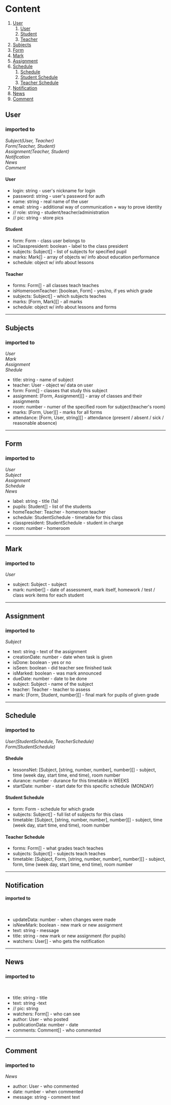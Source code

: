 # Content
1. [User](##user)  
    1. [User](####user)  
    1. [Student](####student)  
    1. [Teacher](####teacher)  
2. [Subjects](##subjects)  
3. [Form](##form)  
4. [Mark](##mark)  
5. [Assignment](##assignment)  
6. [Schedule](##schedule)  
    1. [Schedule](####schedule)  
    1. [Student Schedule](####student-schedule)  
    1. [Teacher Schedule](####teacher-schedule)  
7. [Notification](##notification )  
8. [News](##news)  
9. [Comment](##comment)  

## User
### imported to  
*Subject(User, Teacher)  
Form(Teacher, Student)  
Assignment(Teacher, Student)  
Notification  
News  
Comment*  
  
#### User
- login: string - user's nickname for login  
- password: string - user's password for auth  
- name: string - real name of the user  
- email: string - additional way of communication + way to prove identity  
- // role: string - student/teacher/administration  
- // pic: string - store pics  

#### Student
- form: Form - class user belongs to  
- isClasspresident: boolean - label to the class president  
- subjects: Subject[] - list of subjects for specified pupil  
- marks: Mark[] - array of objects w/ info about education performance  
- schedule: object w/ info about lessons  

#### Teacher
- forms: Form[] - all classes teach teaches  
- isHomeroomTeacher: [boolean, Form] - yes/no, if yes which grade  
- subjects: Subject[] - which subjects teaches  
- marks: [Form, Mark][] - all marks  
- schedule: object w/ info about lessons and forms  
 

---
## Subjects
### imported to  
*User  
Mark  
Assignment  
Shedule*  
  
- title: string - name of subject  
- teacher: User - object w/ data on user  
- form: Form[] - classes that study this subject  
- assignment: [Form, Assignment][] - array of classes and their assignments  
- room: number - numer of the specified room for subject(teacher's room)  
- marks: [Form, User][] - marks for all forms  
- attendance: [Form, User, string][] - attendance (present / absent / sick / reasonable absence)  
 

---
## Form
### imported to  
*User  
Subject  
Assignment  
Schedule  
News*  
  
- label: string - title (1a)  
- pupils: Student[] - list of the students  
- homeTeacher: Teacher - homeroom teacher  
- schedule: StudentSchedule - timetable for this class  
- classpresident: StudentSchedule - student in charge  
- room: number - homeroom  
 

---
## Mark
### imported to  
*User*  
  
- subject: Subject - subject  
- mark: number[] - date of assessment, mark itself, homework / test / class work items for each student  
 

---
## Assignment
### imported to  
*Subject*  
  
- text: string - text of the assignment  
- creationDate: number - date when task is given  
- isDone: boolean - yes or no  
- isSeen: boolean - did teacher see finished task  
- isMarked: boolean - was mark announced  
- dueDate: number - date to be done  
- subject: Subject - name of the subject  
- teacher: Teacher - teacher to assess  
- mark: [Form, Student, number][] - final mark for pupils of given grade  
 

---
## Schedule
### imported to 
*User(StudentSchedule, TeacherSchedule)  
Form(StudentSchedule)*  

#### Shedule
- lessonsNet: [Subject, [string, number, number], number][]  - subject, time (week day, start time, end time), room number  
- durance: number - durance for this timetable in WEEKS  
- startDate: number - start date for this specific schedule (MONDAY)  

#### Student Schedule
- form: Form - schedule for which grade  
- subjects: Subject[] - full list of subjects for this class  
- timetable: [Subject, [string, number, number], number][] - subject, time (week day, start time, end time), room number  

#### Teacher Schedule
- forms: Form[] - what grades teach teaches  
- subjects: Subject[] - subjects teach teaches  
- timetable: [Subject, Form, [string, number, number], number][] - subject, form, time (week day, start time, end time), room number  
 

---
## Notification 
#### imported to
&nbsp;  

- updateData: number - when changes were made  
- isNewMark: boolean - new mark or new assignment  
- text: string - message  
- title: string - new mark or new assignment (for pupils)  
- watchers: User[] - who gets the notification  
 

---
## News
### imported to 
&nbsp;  

- title: string - title  
- text: string -text  
- // pic: string  
- watchers: Form[] - who can see  
- author: User - who posted  
- publicationData: number - date  
- comments: Comment[] - who commented  

---
## Comment
### imported to 
*News*  
  
- author: User - who commented  
- date: number - when commented  
- message: string - comment text  
 